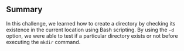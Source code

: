 ## Summary

In this challenge, we learned how to create a directory by checking its existence in the current location using Bash scripting. By using the `-d` option, we were able to test if a particular directory exists or not before executing the `mkdir` command.
